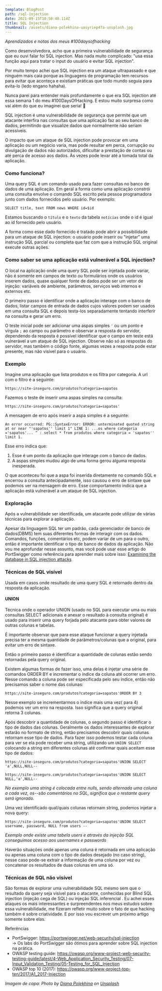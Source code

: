 ```yaml
---
template: BlogPost
path: /sql-injection
date: 2021-09-15T10:50:40.114Z
title: SQL Injection
thumbnail: /assets/diana-polekhina-uasyriep47a-unsplash.jpg
---
```

*Aprendizados e notas dos meus #100daysofhacking*

Como desenvolvedora, acho que a primeira vulnerabilidade de segurança que eu ouvi falar foi SQL injection. Mas nada muito complicado: "usa essa função aqui para tratar o input do usuário e evitar SQL injection".

Por muito tempo achei que SQL injection era um ataque ultrapassado e que ninguém mais caia porque as linguagens de programação tem recursos para evitar que aconteça e existiam práticas que todo mundo seguia para evita-lo (ledo engano hahaha).

Nunca parei para entender mais profundamente o que era SQL injection até essa semana 1 do meu #100DaysOfHacking. E estou muito surpresa como vai além do que eu imaginei que seria! 🤯

SQL injection é uma vulnerabilidade de segurança que permite que um atacante interfira nas consultas que uma aplicação faz ao seu banco de dados, permitindo que visualize dados que normalmente não seriam acessíveis. 

O impacto que um ataque de SQL injection pode provocar em uma aplicação ou um negócio varia, mas pode resultar em perca, corrupção ou divulgação de dados não autorizados, dificultar a prestação de contas ou até perca de acesso aos dados. Às vezes pode levar até a tomada total da aplicação. 

### Como funciona?

Uma query SQL é um comando usado para fazer consultas no banco de dados de uma aplicação. Em geral a forma como uma aplicação constrói uma consulta envolve o comando SQL escrito pela pessoa programadora junto com dados fornecidos pelo usuário. Por exemplo:

`SELECT title, text FROM news WHERE id=$id `

Estamos buscando o `título` e o `texto` da tabela `notícias` onde o id é igual ao id fornecido pelo usuário.

A forma como esse dado fornecido é tratado pode abrir a possibilidade para um ataque de SQL injection: o usuário pode inserir ou "injetar" uma instrução SQL parcial ou completa que faz com que a instrução SQL original execute outras ações.

### Como saber se uma aplicação está vulnerável a SQL injection?

O local na aplicação onde uma query SQL pode ser injetada pode variar, não é somente em campos de texto ou formulários onde os usuários inserem dados, quase qualquer fonte de dados pode ser um vetor de injeção: variáveis de ambiente, parâmetros, serviços web internos e externos etc.

O primeiro passo é identificar onde a aplicação interage com o banco de dados, listar campos de entrada de dados cujos valores podem ser usados em uma consulta SQL e depois testa-los separadamente tentando interferir na consulta e gerar um erro. 

O teste inicial pode ser adicionar uma aspas simples `'` ou um ponto e vírgula `;` ao campo ou parâmetro e observar a resposta do servidor, dependendo da resposta é possível identificar que o campo em teste está vulnerável a um ataque de SQL injection. Observe não só as respostas do servidor, mas também o código fonte, algumas vezes a resposta pode estar presente, mas não visível para o usuário.

### Exemplo

Imagine uma aplicação que lista produtos e os filtra por categoria. A url com o filtro é a seguinte:

`https://site-inseguro.com/produtos?categoria=sapatos`

Fazemos o teste de inserir uma aspas simples na consulta:

`https://site-inseguro.com/produtos?categoria=sapatos'`

A mensagem de erro após inserir a aspa simples é a seguinte: 

`An error occurred: PG::SyntaxError: ERROR: unterminated quoted string at or near "'sapatos'' limit 1" LINE 1: ...os where categoria ='sapatos'... ^ : select * from produtos where categoria = 'sapatos'' limit 1.`

Esse erro indica que:

1. Esse é um ponto da aplicação que interage com o banco de dados.
2. A aspas simples mudou algo de uma forma gerou alguma resposta inesperada.

O que aconteceu foi que a aspa foi inserida diretamente no comando SQL e encerrou a consulta antecipadamente, isso causou o erro de sintaxe que podemos ver na mensagem de erro. Esse comportamento indica que a aplicação está vulnerável a um ataque de SQL injection.

### Exploração

Após a vulnerabilidade ser identificada, um atacante pode utilizar de várias técnicas para explorar a aplicação.

Apesar da linguagem SQL ter um padrão, cada gerenciador de banco de dados(DBMS) tem suas diferentes formas de interagir com os dados. Comandos, funções, comentários etc, podem variar de um para o outro, então é importante identificar o tipo de banco de dados da aplicação. Não vou me aprofundar nesse assunto, mas você pode usar esse artigo do PortSwigger como referência para aprender mais sobre isso: [Examining the database in SQL injection attacks](https://portswigger.net/web-security/sql-injection/examining-the-database)

### Técnicas de SQL visível

Usada em casos onde resultado de uma query SQL é retornado dentro da resposta da aplicação.

#### UNION

Técnica onde o operador UNION (usado no SQL para executar uma ou mais consultas SELECT adicionais e anexar o resultado à consulta original) é usado para inserir uma query forjada pelo atacante para obter valores de outras colunas e tabelas.

É importante observar que para esse ataque funcionar a query injetada precisa ter a mesma quantidade de parâmetros/colunas que a original, para evitar um erro de sintaxe.

Então o primeiro passo é identificar a quantidade de colunas estão sendo retornadas pela query original.

Existem algumas formas de fazer isso, uma delas é injetar uma série de comandos ORDER BY e incrementar o índice da coluna até ocorrer um erro. Nesse comando a coluna pode ser especificada pelo seu índice, então não precisamos saber o nome das colunas:

`https://site-inseguro.com/produtos?categoria=sapatos'ORDER BY 3`

Nesse exemplo se incrementarmos o índice mais uma vez( para 4) podemos ver um erro na resposta. Isso significa que a query original retorna 3 colunas.

Após descobrir a quantidade de colunas, o segundo passo é identificar o tipo de dados das colunas. Geralmente os dados interessantes de explorar estarão no formato de string, então precisamos descobrir quais colunas retornam esse tipo de dados. Para fazer isso podemos testar cada coluna para ver se ela pode receber uma string, utilizando um `UNION SELECT` colocando a string em diferentes colunas até confirmar quais aceitam esse tipo de dados:

`https://site-inseguro.com/produtos?categoria=sapatos'UNION SELECT 'a',NULL,NULL--`

`https://site-inseguro.com/produtos?categoria=sapatos'UNION SELECT NULL,'a',NULL--`

*No exemplo uma string é colocada entre nulls, sendo alternada uma coluna a cada vez, os--são comentários no SQL, significa que o restante query será ignorado.*

Uma vez identificado qual/quais colunas retornam string, podemos injetar a nova query:

`https://site-inseguro.com/produtos?categoria=sapatos'UNION SELECT username, password, NULL from users --`

*Exemplo onde existe uma tabela users e através da injeção SQL conseguimos acesso aos usernames e passwords*

Haverão situações onde apenas uma coluna é retornada em uma aplicação ou apenas uma coluna com o tipo de dados desejado (no caso string), nesse caso pode-se extrair a informação de uma coluna por vez ou concatenar os resultados de duas colunas em uma só.

### Técnicas de SQL não visível

São formas de explorar uma vulnerabilidade SQL mesmo sem que o resultado da query seja visível para o atacante, conhecidas por Blind SQL injection (injeção cega de SQL) ou injeção SQL inferencial . Eu achei esses ataques os mais interessantes e surpreendentes nos meus estudos sobre essa vulnerabilidade, me fizeram refletir muito sobre o fato de que hacking também é sobre criatividade. E por isso vou escrever um próximo artigo somente sobre elas.

Referências

* PortSwigger: [](https://portswigger.net/web-security/sql-injection)<https://portswigger.net/web-security/sql-injection>\
  → Os labs do PortSwigger são ótimos para aprender sobre SQL injection na prática.
* OWASP testing guide: [](https://owasp.org/www-project-web-security-testing-guide/latest/4-Web_Application_Security_Testing/07-Input_Validation_Testing/05-Testing_for_SQL_Injection)<https://owasp.org/www-project-web-security-testing-guide/latest/4-Web_Application_Security_Testing/07-Input_Validation_Testing/05-Testing_for_SQL_Injection>
* OWASP top 10 (2017): [](https://owasp.org/www-project-top-ten/2017/A1_2017-Injection)<https://owasp.org/www-project-top-ten/2017/A1_2017-Injection>



*Imagem de capa: Photo by [Diana Polekhina](https://unsplash.com/@diana_pole?utm_source=unsplash&utm_medium=referral&utm_content=creditCopyText) on [Unsplash](https://unsplash.com/photos/EPCFsDrGbSw?utm_source=unsplash&utm_medium=referral&utm_content=creditCopyText)*
